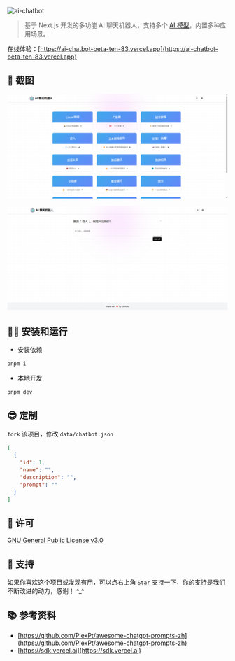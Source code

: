 ![ai-chatbot](https://socialify.git.ci/liuyuhe666/ai-chatbot/image?font=Inter&forks=1&issues=1&language=1&name=1&owner=1&pattern=Circuit+Board&pulls=1&stargazers=1&theme=Auto)

> 基于 Next.js 开发的多功能 AI 聊天机器人，支持多个 [AI 模型](https://github.com/liuyuhe666/ai-chatbot/blob/main/data/ai-sdk-providers.txt)，内置多种应用场景。

在线体验：[https://ai-chatbot-beta-ten-83.vercel.app](https://ai-chatbot-beta-ten-83.vercel.app)

## 🧩 截图

![preview](./assets/Snipaste_2025-04-27_12-04-07.png)

![preview](./assets/Snipaste_2025-04-27_12-04-21.png)

## 🧑‍💻 安装和运行

- 安装依赖

```bash
pnpm i
```

- 本地开发

```bash
pnpm dev
```

## 😎 定制

`fork` 该项目，修改 `data/chatbot.json`

```json
[
  {
    "id": 1,
    "name": "",
    "description": "",
    "prompt": ""
  }
]
```

## 📖 许可

[GNU General Public License v3.0](https://github.com/liuyuhe666/ai-chatbot/blob/main/LICENSE)

## 🌹 支持

如果你喜欢这个项目或发现有用，可以点右上角 [`Star`](https://github.com/liuyuhe666/ai-chatbot) 支持一下，你的支持是我们不断改进的动力，感谢！ ^_^

## 📚 参考资料

- [https://github.com/PlexPt/awesome-chatgpt-prompts-zh](https://github.com/PlexPt/awesome-chatgpt-prompts-zh)
- [https://sdk.vercel.ai](https://sdk.vercel.ai)
